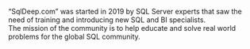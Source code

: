 “SqlDeep.com” was started in 2019 by SQL Server experts that saw the 
need of training and introducing new SQL and BI specialists.  
The mission of the community is to help educate and solve real world problems for the global SQL community.
